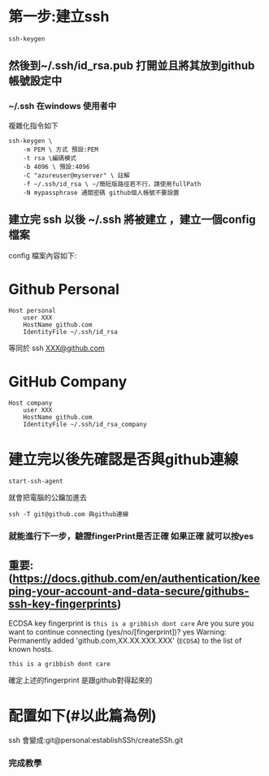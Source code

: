 # 第一步:建立ssh
```
ssh-keygen
```
## 然後到~/.ssh/id_rsa.pub 打開並且將其放到github 帳號設定中
### ~/.ssh 在windows 使用者中
複雜化指令如下
```
ssh-keygen \
    -m PEM \ 方式 預設:PEM
    -t rsa \編碼模式
    -b 4096 \ 預設:4096
    -C "azureuser@myserver" \ 註解
    -f ~/.ssh/id_rsa \ ~/簡短版路徑若不行，請使用fullPath
    -N mypassphrase 通關密碼 github個人帳號不要設置
```

## 建立完 ssh 以後 ~/.ssh 將被建立 ，建立一個config 檔案
config 檔案內容如下:
# Github Personal
```
Host personal
    user XXX
    HostName github.com
    IdentityFile ~/.ssh/id_rsa
```
等同於 ssh XXX@github.com
# GitHub Company
```
Host company
    user XXX
    HostName github.com
    IdentityFile ~/.ssh/id_rsa_company
```


# 建立完以後先確認是否與github連線
```
start-ssh-agent
```
就會把電腦的公鑰加進去
```
ssh -T git@github.com 與github連線
```
### 就能進行下一步，驗證fingerPrint是否正確 如果正確 就可以按yes

## 重要:(https://docs.github.com/en/authentication/keeping-your-account-and-data-secure/githubs-ssh-key-fingerprints)
ECDSA key fingerprint is ``this is a gribbish dont care``
Are you sure you want to continue connecting (yes/no/[fingerprint])? yes
Warning: Permanently added 'github.com,XX.XX.XXX.XXX' (``ECDSA``) to the list of known hosts.
```
this is a gribbish dont care
```
確定上述的fingerprint 是跟github對得起來的
# 配置如下(#以此篇為例)
ssh 會變成:git@personal:establishSSh/createSSh.git

### 完成教學
